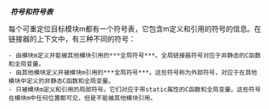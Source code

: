 ​						***符号和符号表***



每个可重定位目标模块m都有一个符号表，它包含m定义和引用的符号的信息。在链接器的上下文中，有三种不同的符号：

	- 由模块m定义并能被其他模块引用的***全局符号***。全局链接器符号对应于非静态的C函数和全局变量。
	- 由其他模块定义并被模块m引用的***全局符号***。这些符号称为外部符号，对应于在其他模块中定义的非静态C函数和全局变量。
	- 只被模块m定义和引用的局部符号。它们对应于带static属性的C函数和全局变量。这些符号在模块m中任何位置都可见，但是不能被其他模块引用。

